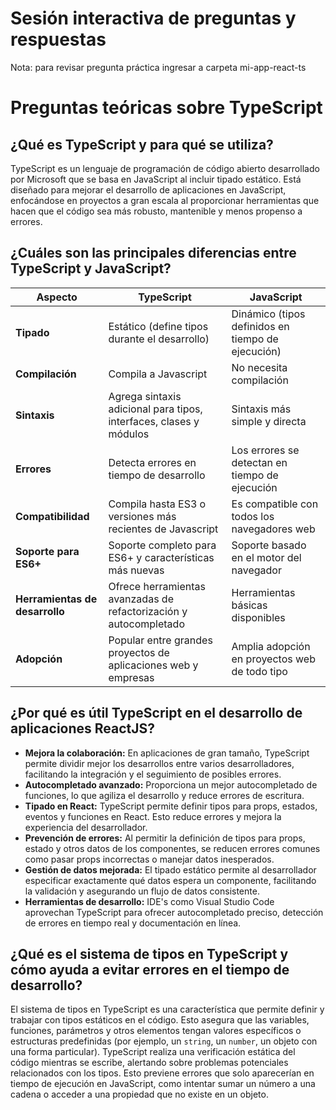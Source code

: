 # Sesión interactiva de preguntas y respuestas

Nota: para revisar pregunta práctica ingresar a carpeta mi-app-react-ts

# Preguntas teóricas sobre TypeScript

## ¿Qué es TypeScript y para qué se utiliza?

TypeScript es un lenguaje de programación de código abierto desarrollado por Microsoft que se basa en JavaScript al incluir tipado estático. Está diseñado para mejorar el desarrollo de aplicaciones en JavaScript, enfocándose en proyectos a gran escala al proporcionar herramientas que hacen que el código sea más robusto, mantenible y menos propenso a errores.

## ¿Cuáles son las principales diferencias entre TypeScript y JavaScript?

| Aspecto      | TypeScript                                                                      | JavaScript                                          |
|--------------|---------------------------------------------------------------------------------|------------------------------------------------------|
| **Tipado**   | Estático (define tipos durante el desarrollo)                                   | Dinámico (tipos definidos en tiempo de ejecución)  |
| **Compilación**| Compila a Javascript                                                            | No necesita compilación                            |
| **Sintaxis**  | Agrega sintaxis adicional para tipos, interfaces, clases y módulos              | Sintaxis más simple y directa                       |
| **Errores**   | Detecta errores en tiempo de desarrollo                                          | Los errores se detectan en tiempo de ejecución     |
| **Compatibilidad** | Compila hasta ES3 o versiones más recientes de Javascript                      | Es compatible con todos los navegadores web         |
| **Soporte para ES6+** | Soporte completo para ES6+ y características más nuevas                  | Soporte basado en el motor del navegador             |
| **Herramientas de desarrollo** | Ofrece herramientas avanzadas de refactorización y autocompletado  | Herramientas básicas disponibles                   |
| **Adopción** | Popular entre grandes proyectos de aplicaciones web y empresas                  | Amplia adopción en proyectos web de todo tipo        |

## ¿Por qué es útil TypeScript en el desarrollo de aplicaciones ReactJS?

*   **Mejora la colaboración:** En aplicaciones de gran tamaño, TypeScript permite dividir mejor los desarrollos entre varios desarrolladores, facilitando la integración y el seguimiento de posibles errores.
*   **Autocompletado avanzado:** Proporciona un mejor autocompletado de funciones, lo que agiliza el desarrollo y reduce errores de escritura.
*   **Tipado en React:** TypeScript permite definir tipos para props, estados, eventos y funciones en React. Esto reduce errores y mejora la experiencia del desarrollador.
*   **Prevención de errores:** Al permitir la definición de tipos para props, estado y otros datos de los componentes, se reducen errores comunes como pasar props incorrectas o manejar datos inesperados.
*  **Gestión de datos mejorada:** El tipado estático permite al desarrollador especificar exactamente qué datos espera un componente, facilitando la validación y asegurando un flujo de datos consistente.
*   **Herramientas de desarrollo:**  IDE's como Visual Studio Code aprovechan TypeScript para ofrecer autocompletado preciso, detección de errores en tiempo real y documentación en línea.

## ¿Qué es el sistema de tipos en TypeScript y cómo ayuda a evitar errores en el tiempo de desarrollo?

El sistema de tipos en TypeScript es una característica que permite definir y trabajar con tipos estáticos en el código.  Esto asegura que las variables, funciones, parámetros y otros elementos tengan valores específicos o estructuras predefinidas (por ejemplo, un `string`, un `number`, un objeto con una forma particular). TypeScript realiza una verificación estática del código mientras se escribe, alertando sobre problemas potenciales relacionados con los tipos. Esto previene errores que solo aparecerían en tiempo de ejecución en JavaScript, como intentar sumar un número a una cadena o acceder a una propiedad que no existe en un objeto.